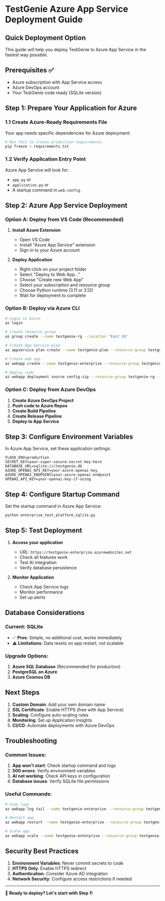 # TestGenie Azure App Service Deployment Guide
## Quick Deployment Option

This guide will help you deploy TestGenie to Azure App Service in the fastest way possible.

## Prerequisites ✅

- Azure subscription with App Service access
- Azure DevOps account
- Your TestGenie code ready (SQLite version)

## Step 1: Prepare Your Application for Azure

### 1.1 Create Azure-Ready Requirements File
Your app needs specific dependencies for Azure deployment:

```bash
# Run this to create production requirements
pip freeze > requirements.txt
```

### 1.2 Verify Application Entry Point
Azure App Service will look for:
- `app.py` or 
- `application.py` or
- A startup command in `web.config`

## Step 2: Azure App Service Deployment

### Option A: Deploy from VS Code (Recommended)

1. **Install Azure Extension**
   - Open VS Code
   - Install "Azure App Service" extension
   - Sign in to your Azure account

2. **Deploy Application**
   - Right-click on your project folder
   - Select "Deploy to Web App..."
   - Choose "Create new Web App"
   - Select your subscription and resource group
   - Choose Python runtime (3.11 or 3.12)
   - Wait for deployment to complete

### Option B: Deploy via Azure CLI

```bash
# Login to Azure
az login

# Create resource group
az group create --name testgenie-rg --location "East US"

# Create App Service plan
az appservice plan create --name testgenie-plan --resource-group testgenie-rg --sku FREE --is-linux

# Create web app
az webapp create --name testgenie-enterprise --resource-group testgenie-rg --plan testgenie-plan --runtime "PYTHON:3.11"

# Deploy code
az webapp deployment source config-zip --resource-group testgenie-rg --name testgenie-enterprise --src testgenie.zip
```

### Option C: Deploy from Azure DevOps

1. **Create Azure DevOps Project**
2. **Push code to Azure Repos**
3. **Create Build Pipeline**
4. **Create Release Pipeline**
5. **Deploy to App Service**

## Step 3: Configure Environment Variables

In Azure App Service, set these application settings:

```
FLASK_ENV=production
SECRET_KEY=your-super-secure-secret-key-here
DATABASE_URL=sqlite:///testgenie.db
AZURE_OPENAI_API_KEY=your-azure-openai-key
AZURE_OPENAI_ENDPOINT=your-azure-openai-endpoint
OPENAI_API_KEY=your-openai-key-if-using
```

## Step 4: Configure Startup Command

Set the startup command in Azure App Service:

```bash
python enterprise_test_platform_sqlite.py
```

## Step 5: Test Deployment

1. **Access your application**
   - URL: `https://testgenie-enterprise.azurewebsites.net`
   - Check all features work
   - Test AI integration
   - Verify database persistence

2. **Monitor Application**
   - Check App Service logs
   - Monitor performance
   - Set up alerts

## Database Considerations

### Current: SQLite
- ✅ **Pros**: Simple, no additional cost, works immediately
- ⚠️ **Limitations**: Data resets on app restart, not scalable

### Upgrade Options:
1. **Azure SQL Database** (Recommended for production)
2. **PostgreSQL on Azure**
3. **Azure Cosmos DB**

## Next Steps

1. **Custom Domain**: Add your own domain name
2. **SSL Certificate**: Enable HTTPS (free with App Service)
3. **Scaling**: Configure auto-scaling rules
4. **Monitoring**: Set up Application Insights
5. **CI/CD**: Automate deployments with Azure DevOps

## Troubleshooting

### Common Issues:
1. **App won't start**: Check startup command and logs
2. **500 errors**: Verify environment variables
3. **AI not working**: Check API keys in configuration
4. **Database issues**: Verify SQLite file permissions

### Useful Commands:
```bash
# View logs
az webapp log tail --name testgenie-enterprise --resource-group testgenie-rg

# Restart app
az webapp restart --name testgenie-enterprise --resource-group testgenie-rg

# Scale app
az webapp scale --name testgenie-enterprise --resource-group testgenie-rg --instances 2
```

## Security Best Practices

1. **Environment Variables**: Never commit secrets to code
2. **HTTPS Only**: Enable HTTPS redirect
3. **Authentication**: Consider Azure AD integration
4. **Network Security**: Configure access restrictions if needed

---

🚀 **Ready to deploy? Let's start with Step 1!**
